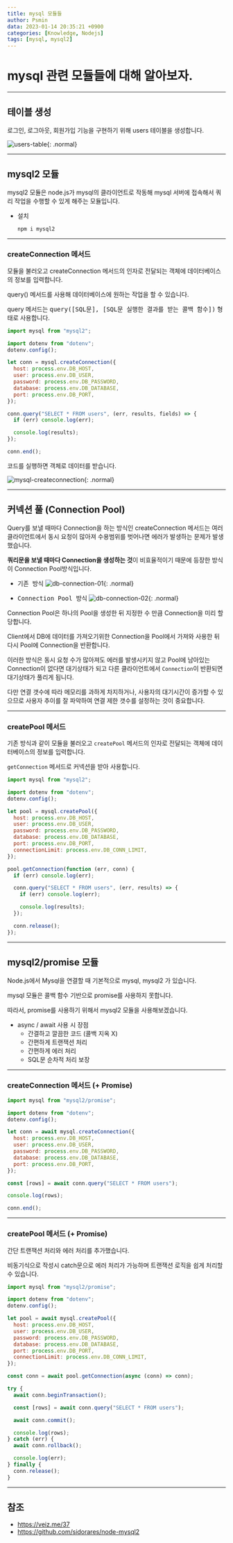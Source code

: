```yaml
---
title: mysql 모듈들
author: Psmin
data: 2023-01-14 20:35:21 +0900
categories: [Knowledge, Nodejs]
tags: [mysql, mysql2]
---
```


# mysql 관련 모듈들에 대해 알아보자.

---

## 테이블 생성

로그인, 로그아웃, 회원가입 기능을 구현하기 위해 users 테이블을 생성합니다.

![users-table](/assets/img/users-table.png){: .normal}

---

## mysql2 모듈

mysql2 모듈은 node.js가 mysql의 클라이언트로 작동해 mysql 서버에 접속해서 쿼리 작업을 수행할 수 있게 해주는 모듈입니다.

- 설치
  ```js
  npm i mysql2
  ```

---

### createConnection 메서드

모듈을 불러오고 createConnection 메서드의 인자로 전달되는 객체에 데이터베이스의 정보를 입력합니다.

query() 메서드를 사용해 데이터베이스에 원하는 작업을 할 수 있습니다.

query 메서드는 <kbd>query([SQL문], [SQL문 실행한 결과를 받는 콜백 함수])</kbd> 형태로 사용합니다.

```js
import mysql from "mysql2";

import dotenv from "dotenv";
dotenv.config();

let conn = mysql.createConnection({
  host: process.env.DB_HOST,
  user: process.env.DB_USER,
  password: process.env.DB_PASSWORD,
  database: process.env.DB_DATABASE,
  port: process.env.DB_PORT,
});

conn.query("SELECT * FROM users", (err, results, fields) => {
  if (err) console.log(err);

  console.log(results);
});

conn.end();
```

코드를 실행하면 객체로 데이터를 받습니다.

![mysql-createconnection](/assets/img/mysql-createconnection.png){: .normal}

---

## 커넥션 풀 (Connection Pool)

Query를 보낼 때마다 Connection을 하는 방식인 createConnection 메서드는 여러 클라이언트에서 동시 요청이 많아져 수용범위를 벗어나면 에러가 발생하는 문제가 발생했습니다.

**쿼리문을 보낼 때마다 Connection을 생성하는 것**이 비효율적이기 때문에 등장한 방식이 Connection Pool방식입니다.

- <kbd>기존 방식</kbd>
  ![db-connection-01](/assets/img/db-connection-01.png){: .normal}

- <kbd>Connection Pool 방식</kbd>
  ![db-connection-02](/assets/img/db-connection-02.png){: .normal}

Connection Pool은 하나의 Pool을 생성한 뒤 지정한 수 만큼 Connection을 미리 할당합니다.

Client에서 DB에 데이터를 가져오기위한 Connection을 Pool에서 가져와 사용한 뒤
다시 Pool에 Connection을 반환합니다.

이러한 방식은 동시 요청 수가 많아져도 에러를 발생시키지 않고 Pool에 남아있는 Connection이 없다면 대기상태가 되고 다른 클라이언트에서 `Connection`이 반환되면 대기상태가 풀리게 됩니다.

다만 연결 갯수에 따라 메모리를 과하게 차지하거나, 사용자의 대기시간이 증가할 수 있으므로 사용자 추이를 잘 파악하여 연결 제한 갯수를 설정하는 것이 중요합니다.

---

### createPool 메서드

기존 방식과 같이 모듈을 불러오고 `createPool` 메서드의 인자로 전달되는 객체에 데이터베이스의 정보를 입력합니다.

`getConnection` 메서드로 커넥션을 받아 사용합니다.

```js
import mysql from "mysql2";

import dotenv from "dotenv";
dotenv.config();

let pool = mysql.createPool({
  host: process.env.DB_HOST,
  user: process.env.DB_USER,
  password: process.env.DB_PASSWORD,
  database: process.env.DB_DATABASE,
  port: process.env.DB_PORT,
  connectionLimit: process.env.DB_CONN_LIMIT,
});

pool.getConnection(function (err, conn) {
  if (err) console.log(err);

  conn.query("SELECT * FROM users", (err, results) => {
    if (err) console.log(err);

    console.log(results);
  });

  conn.release();
});
```

---

## mysql2/promise 모듈

Node.js에서 Mysql을 연결할 때 기본적으로 mysql, mysql2 가 있습니다.

mysql 모듈은 콜백 함수 기반으로 promise를 사용하지 못합니다.

따라서, promise를 사용하기 위해서 mysql2 모듈을 사용해보겠습니다.

- async / await 사용 시 장점
  - 간결하고 깔끔한 코드 (콜백 지옥 X)
  - 간편하게 트랜잭션 처리
  - 간편하게 에러 처리
  - SQL문 순차적 처리 보장

---

### createConnection 메서드 (+ Promise)

```js
import mysql from "mysql2/promise";

import dotenv from "dotenv";
dotenv.config();

let conn = await mysql.createConnection({
  host: process.env.DB_HOST,
  user: process.env.DB_USER,
  password: process.env.DB_PASSWORD,
  database: process.env.DB_DATABASE,
  port: process.env.DB_PORT,
});

const [rows] = await conn.query("SELECT * FROM users");

console.log(rows);

conn.end();
```

---

### createPool 메서드 (+ Promise)

간단 트랜잭션 처리와 에러 처리를 추가했습니다.

비동기식으로 작성시 catch문으로 에러 처리가 가능하며 트랜잭션 로직을 쉽게 처리할 수 있습니다.

```js
import mysql from "mysql2/promise";

import dotenv from "dotenv";
dotenv.config();

let pool = await mysql.createPool({
  host: process.env.DB_HOST,
  user: process.env.DB_USER,
  password: process.env.DB_PASSWORD,
  database: process.env.DB_DATABASE,
  port: process.env.DB_PORT,
  connectionLimit: process.env.DB_CONN_LIMIT,
});

const conn = await pool.getConnection(async (conn) => conn);

try {
  await conn.beginTransaction();

  const [rows] = await conn.query("SELECT * FROM users");

  await conn.commit();

  console.log(rows);
} catch (err) {
  await conn.rollback();

  console.log(err);
} finally {
  conn.release();
}
```

---

## 참조

- <https://veiz.me/37>
- <https://github.com/sidorares/node-mysql2>
